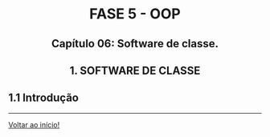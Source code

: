 <div id="fase05" align="center">
<h1>FASE 5 - OOP</h1>
<h2>Capítulo 06: Software de classe.</h2>
</div>

<div align="center">
<h2>1. SOFTWARE DE CLASSE</h2>
</div>

## 1.1 Introdução







--- 

[Voltar ao início!](https://github.com/monicaquintal/fintech)